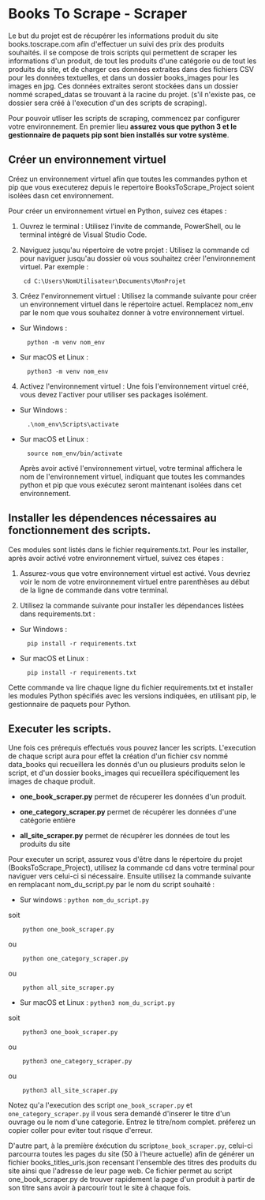 # Books To Scrape - Scraper

Le but du projet est de récupérer les informations produit du site books.toscrape.com afin d'effectuer un suivi des prix des produits souhaités.
il se compose de trois scripts qui permettent de scraper les informations d'un produit, de tout les produits d'une catégorie ou de tout les produits du site, et de charger ces données extraites dans des fichiers CSV pour les données textuelles, et dans un dossier books_images pour les images en jpg. 
Ces données extraites seront stockées dans un dossier nommé scraped_datas se trouvant à la racine du projet. (s'il n'existe pas, ce dossier sera créé à l'execution d'un des scripts de scraping).

Pour pouvoir utliser les scripts de scraping, commencez par configurer votre environnement.
En premier lieu **assurez vous que python 3 et le gestionnaire de paquets pip sont bien installés sur votre système**.

## Créer un environnement virtuel
Créez un environnement virtuel afin que toutes les commandes python et pip que vous executerez depuis le repertoire BooksToScrape_Project soient isolées dasn cet environnement.

Pour créer un environnement virtuel en Python, suivez ces étapes :

1) Ouvrez le terminal : Utilisez l'invite de commande, PowerShell, ou le terminal intégré de  Visual Studio Code.
2) Naviguez jusqu'au répertoire de votre projet : Utilisez la commande cd pour naviguer jusqu'au dossier où vous souhaitez créer l'environnement virtuel. Par exemple :
    
        cd C:\Users\NomUtilisateur\Documents\MonProjet 

3) Créez l'environnement virtuel : Utilisez la commande suivante pour créer un environnement virtuel dans le répertoire actuel. Remplacez nom_env par le nom que vous souhaitez donner à votre environnement virtuel.

- Sur Windows : 

        python -m venv nom_env

- Sur macOS et Linux : 

        python3 -m venv nom_env

4) Activez l'environnement virtuel : Une fois l'environnement virtuel créé, vous devez l'activer pour utiliser ses packages isolément.

- Sur Windows : 

        .\nom_env\Scripts\activate

- Sur macOS et Linux : 
    
        source nom_env/bin/activate

    Après avoir activé l'environnement virtuel, votre terminal affichera le nom de l'environnement virtuel, indiquant que toutes les commandes python et pip que vous exécutez seront maintenant isolées dans cet environnement.

## Installer les dépendences nécessaires au fonctionnement des scripts. 

Ces modules sont listés dans le fichier requirements.txt. Pour les installer, après avoir activé votre environnement virtuel, suivez ces étapes :

1) Assurez-vous que votre environnement virtuel est activé. Vous devriez voir le nom de votre environnement virtuel entre parenthèses au début de la ligne de commande dans votre terminal.

2) Utilisez la commande suivante pour installer les dépendances listées dans requirements.txt :

- Sur Windows : 
    
        pip install -r requirements.txt

- Sur macOS et Linux : 

        pip install -r requirements.txt
        
Cette commande va lire chaque ligne du fichier requirements.txt et installer les modules Python spécifiés avec les versions indiquées, en utilisant pip, le gestionnaire de paquets pour Python.

## Executer les scripts.

Une fois ces prérequis effectués vous pouvez lancer les scripts. L'execution de chaque script aura pour effet la création d'un fichier csv nommé data_books qui recueillera les donnés d'un ou plusieurs produits selon le script, et d'un dossier books_images qui recueillera spécifiquement les images de chaque produit.

- **one_book_scraper.py** permet de récuperer les données d'un produit.

- **one_category_scraper.py** permet de récupérer les données d'une catégorie entière

- **all_site_scraper.py** permet de récupérer les données de tout les produits du site
    
Pour executer un script, assurez vous d'être dans le répertoire du projet (BooksToScrape_Project), utilisez la commande cd dans votre terminal pour naviguer vers celui-ci si nécessaire.
Ensuite utilisez la commande suivante en remplacant nom_du_script.py par le nom du script souhaité :  

- Sur windows : `python nom_du_script.py`

soit 

        python one_book_scraper.py 
ou

        python one_category_scraper.py
ou

        python all_site_scraper.py

- Sur macOS et Linux : `python3 nom_du_script.py`

soit

        python3 one_book_scraper.py
ou

        python3 one_category_scraper.py
ou

        python3 all_site_scraper.py


Notez qu'a l'execution des script `one_book_scraper.py` et `one_category_scraper.py` il vous sera demandé d'inserer le titre d'un ouvrage ou le nom d'une categorie. Entrez le titre/nom complet. préferez un copier coller pour eviter tout risque d'erreur.

D'autre part, à la première éxécution du script`one_book_scraper.py`, celui-ci parcourra toutes les pages du site (50 à l'heure actuelle) afin de générer un fichier books_titles_urls.json recensant l'ensemble des titres des produits du site ainsi que l'adresse de leur page web. Ce fichier permet au script one_book_scraper.py de trouver rapidement la page d'un produit à partir de son titre sans avoir à parcourir tout le site à chaque fois.